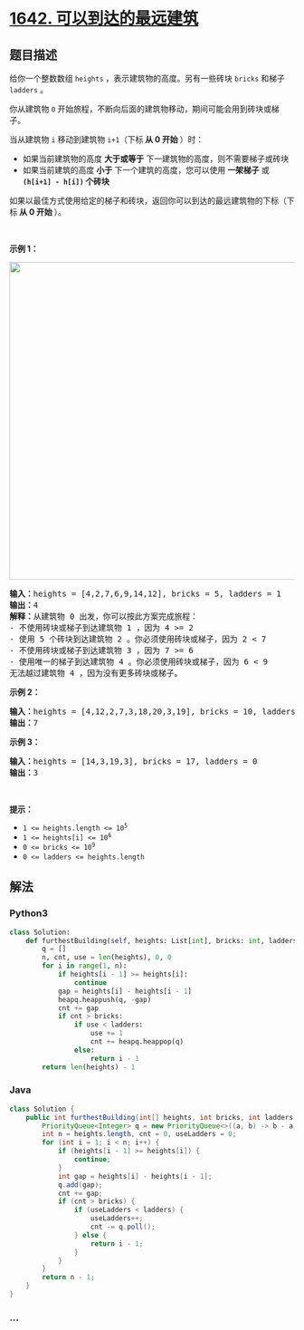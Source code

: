 # [1642. 可以到达的最远建筑](https://leetcode-cn.com/problems/furthest-building-you-can-reach)



## 题目描述

<!-- 这里写题目描述 -->

<p>给你一个整数数组 <code>heights</code> ，表示建筑物的高度。另有一些砖块 <code>bricks</code> 和梯子 <code>ladders</code> 。</p>

<p>你从建筑物 <code>0</code> 开始旅程，不断向后面的建筑物移动，期间可能会用到砖块或梯子。</p>

<p>当从建筑物 <code>i</code> 移动到建筑物 <code>i+1</code>（下标<strong> 从 0 开始 </strong>）时：</p>

<ul>
	<li>如果当前建筑物的高度 <strong>大于或等于</strong> 下一建筑物的高度，则不需要梯子或砖块</li>
	<li>如果当前建筑的高度 <strong>小于</strong> 下一个建筑的高度，您可以使用 <strong>一架梯子</strong> 或 <strong><code>(h[i+1] - h[i])</code> 个砖块</strong></li>
</ul>
如果以最佳方式使用给定的梯子和砖块，返回你可以到达的最远建筑物的下标（下标<strong> 从 0 开始 </strong>）。

<p> </p>

<p><strong>示例 1：</strong></p>
<img alt="" src="https://assets.leetcode-cn.com/aliyun-lc-upload/uploads/2020/10/31/q4.gif" style="width: 562px; height: 561px;" />
<pre>
<strong>输入：</strong>heights = [4,2,7,6,9,14,12], bricks = 5, ladders = 1
<strong>输出：</strong>4
<strong>解释：</strong>从建筑物 0 出发，你可以按此方案完成旅程：
- 不使用砖块或梯子到达建筑物 1 ，因为 4 >= 2
- 使用 5 个砖块到达建筑物 2 。你必须使用砖块或梯子，因为 2 < 7
- 不使用砖块或梯子到达建筑物 3 ，因为 7 >= 6
- 使用唯一的梯子到达建筑物 4 。你必须使用砖块或梯子，因为 6 < 9
无法越过建筑物 4 ，因为没有更多砖块或梯子。
</pre>

<p><strong>示例 2：</strong></p>

<pre>
<strong>输入：</strong>heights = [4,12,2,7,3,18,20,3,19], bricks = 10, ladders = 2
<strong>输出：</strong>7
</pre>

<p><strong>示例 3：</strong></p>

<pre>
<strong>输入：</strong>heights = [14,3,19,3], bricks = 17, ladders = 0
<strong>输出：</strong>3
</pre>

<p> </p>

<p><strong>提示：</strong></p>

<ul>
	<li><code>1 <= heights.length <= 10<sup>5</sup></code></li>
	<li><code>1 <= heights[i] <= 10<sup>6</sup></code></li>
	<li><code>0 <= bricks <= 10<sup>9</sup></code></li>
	<li><code>0 <= ladders <= heights.length</code></li>
</ul>


## 解法

<!-- 这里可写通用的实现逻辑 -->

<!-- tabs:start -->

### **Python3**

<!-- 这里可写当前语言的特殊实现逻辑 -->

```python
class Solution:
    def furthestBuilding(self, heights: List[int], bricks: int, ladders: int) -> int:
        q = []
        n, cnt, use = len(heights), 0, 0
        for i in range(1, n):
            if heights[i - 1] >= heights[i]:
                continue
            gap = heights[i] - heights[i - 1]
            heapq.heappush(q, -gap)
            cnt += gap
            if cnt > bricks:
                if use < ladders:
                    use += 1
                    cnt += heapq.heappop(q)
                else:
                    return i - 1
        return len(heights) - 1
```

### **Java**

<!-- 这里可写当前语言的特殊实现逻辑 -->

```java
class Solution {
    public int furthestBuilding(int[] heights, int bricks, int ladders) {
        PriorityQueue<Integer> q = new PriorityQueue<>((a, b) -> b - a);
        int n = heights.length, cnt = 0, useLadders = 0;
        for (int i = 1; i < n; i++) {
            if (heights[i - 1] >= heights[i]) {
                continue;
            }
            int gap = heights[i] - heights[i - 1];
            q.add(gap);
            cnt += gap;
            if (cnt > bricks) {
                if (useLadders < ladders) {
                    useLadders++;
                    cnt -= q.poll();
                } else {
                    return i - 1;
                }
            }
        }
        return n - 1;
    }
}
```

### **...**

```

```

<!-- tabs:end -->
